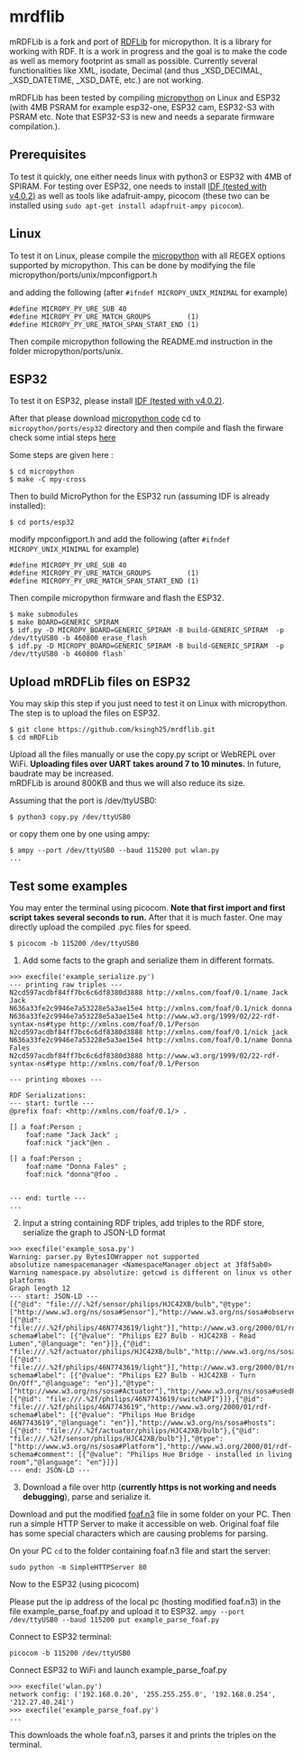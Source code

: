 # mrdflib
mRDFLib is a fork and port of [RDFLib](https://github.com/RDFLib/rdflib) for micropython. It is a library for working with RDF. 
It is a work in progress and the goal is to make the code as well as memory footprint as small as possible. 
Currently several functionalities like XML, isodate, Decimal (and thus _XSD_DECIMAL, _XSD_DATETIME, _XSD_DATE, etc.) are not working. 

mRDFLib has been tested by compiling [micropython](https://github.com/micropython/micropython) on Linux and ESP32 (with 4MB PSRAM for example esp32-one, ESP32 cam, ESP32-S3 with PSRAM etc. Note that ESP32-S3 is new and needs a separate firmware compilation.).

## Prerequisites
To test it quickly, one either needs linux with python3 or ESP32 with 4MB of SPIRAM. 
For testing over ESP32, one needs to install [IDF (tested with v4.0.2)](https://github.com/espressif/esp-idf) as well as tools like adafruit-ampy, picocom (these two can be installed using `sudo apt-get install adapfruit-ampy picocom`).

## Linux 
To test it on Linux, please compile the [micropython](https://github.com/micropython/micropython) with all REGEX options supported by micropython. This can be done by modifying the file micropython/ports/unix/mpconfigport.h

and adding the following (after `#ifndef MICROPY_UNIX_MINIMAL` for example)

```
#define MICROPY_PY_URE_SUB 40
#define MICROPY_PY_URE_MATCH_GROUPS         (1)
#define MICROPY_PY_URE_MATCH_SPAN_START_END (1)
```
Then compile micropython following the README.md instruction in the folder micropython/ports/unix.

## ESP32
To test it on ESP32, please install [IDF (tested with v4.0.2)](https://github.com/espressif/esp-idf).

After that please download [micropython code](https://github.com/micropython/micropython) 
cd to `micropython/ports/esp32` directory and then compile and flash the firware
check some intial steps [here](https://github.com/micropython/micropython/tree/master/ports/esp32/README.md)

Some steps are given here :
```
$ cd micropython
$ make -C mpy-cross
```

Then to build MicroPython for the ESP32 run (assuming IDF is already installed):

```
$ cd ports/esp32
```
modify mpconfigport.h and add the following (after `#ifndef MICROPY_UNIX_MINIMAL` for example)

```
#define MICROPY_PY_URE_SUB 40
#define MICROPY_PY_URE_MATCH_GROUPS         (1)
#define MICROPY_PY_URE_MATCH_SPAN_START_END (1)
```

Then compile micropython firmware and flash the ESP32.

```
$ make submodules
$ make BOARD=GENERIC_SPIRAM
$ idf.py -D MICROPY_BOARD=GENERIC_SPIRAM -B build-GENERIC_SPIRAM  -p /dev/ttyUSB0 -b 460800 erase_flash
$ idf.py -D MICROPY_BOARD=GENERIC_SPIRAM -B build-GENERIC_SPIRAM  -p /dev/ttyUSB0 -b 460800 flash`
```

## Upload mRDFLib files on ESP32
You may skip this step if you just need to test it on Linux with micropython.
The step is to upload the files on ESP32. 
```
$ git clone https://github.com/ksingh25/mrdflib.git
$ cd mRDFLib
```
Upload all the files manually or use the copy.py script or WebREPL over WiFi. 
**Uploading files over UART takes around 7 to 10 minutes.** In future, baudrate may be increased.  
mRDFLib is around 800KB and thus we will also reduce its size.

Assuming that the port is /dev/ttyUSB0:

`$ python3 copy.py /dev/ttyUSB0`

or copy them one by one using ampy:
```
$ ampy --port /dev/ttyUSB0 --baud 115200 put wlan.py
...
```


## Test some examples
You may enter the terminal using picocom.
**Note that first import and first script takes several seconds to run.**
After that it is much faster.
One may directly upload the compiled .pyc files for speed.

`$ picocom -b 115200 /dev/ttyUSB0`

1. Add some facts to the graph and serialize them in different formats.
```
>>> execfile('example_serialize.py')
--- printing raw triples ---
N2cd597acdbf84ff7bc6c6df8380d3888 http://xmlns.com/foaf/0.1/name Jack Jack
N636a33fe2c9946e7a53228e5a3ae15e4 http://xmlns.com/foaf/0.1/nick donna
N636a33fe2c9946e7a53228e5a3ae15e4 http://www.w3.org/1999/02/22-rdf-syntax-ns#type http://xmlns.com/foaf/0.1/Person
N2cd597acdbf84ff7bc6c6df8380d3888 http://xmlns.com/foaf/0.1/nick jack
N636a33fe2c9946e7a53228e5a3ae15e4 http://xmlns.com/foaf/0.1/name Donna Fales
N2cd597acdbf84ff7bc6c6df8380d3888 http://www.w3.org/1999/02/22-rdf-syntax-ns#type http://xmlns.com/foaf/0.1/Person

--- printing mboxes ---

RDF Serializations:
--- start: turtle ---
@prefix foaf: <http://xmlns.com/foaf/0.1/> .

[] a foaf:Person ;
    foaf:name "Jack Jack" ;
    foaf:nick "jack"@en .

[] a foaf:Person ;
    foaf:name "Donna Fales" ;
    foaf:nick "donna"@foo .


--- end: turtle ---
...
```

2. Input a string containing RDF triples, add triples to the RDF store, serialize the graph to JSON-LD format 

```
>>> execfile('example_sosa.py')
Warning: parser.py BytesIOWrapper not supported
absolutize namespacemanager <NamespaceManager object at 3f8f5ab0>
Warning namespace.py absolutize: getcwd is different on linux vs other platforms
Graph length 12
--- start: JSON-LD ---
[{"@id": "file:///.%2f/sensor/philips/HJC42XB/bulb","@type": ["http://www.w3.org/ns/sosa#Sensor"],"http://www.w3.org/ns/sosa#observes": [{"@id": "file:///.%2f/philips/46N7743619/light"}],"http://www.w3.org/2000/01/rdf-schema#label": [{"@value": "Philips E27 Bulb - HJC42XB - Read Lumen","@language": "en"}]},{"@id": "file:///.%2f/actuator/philips/HJC42XB/bulb","http://www.w3.org/ns/sosa#actsOnProperty": [{"@id": "file:///.%2f/philips/46N7743619/light"}],"http://www.w3.org/2000/01/rdf-schema#label": [{"@value": "Philips E27 Bulb - HJC42XB - Turn On/Off","@language": "en"}],"@type": ["http://www.w3.org/ns/sosa#Actuator"],"http://www.w3.org/ns/sosa#usedProcedure": [{"@id": "file:///.%2f/philips/46N7743619/switchAPI"}]},{"@id": "file:///.%2f/philips/46N7743619","http://www.w3.org/2000/01/rdf-schema#label": [{"@value": "Philips Hue Bridge 46N7743619","@language": "en"}],"http://www.w3.org/ns/sosa#hosts": [{"@id": "file:///.%2f/actuator/philips/HJC42XB/bulb"},{"@id": "file:///.%2f/sensor/philips/HJC42XB/bulb"}],"@type": ["http://www.w3.org/ns/sosa#Platform"],"http://www.w3.org/2000/01/rdf-schema#comment": [{"@value": "Philips Hue Bridge - installed in living room","@language": "en"}]}]
--- end: JSON-LD ---
```


3. Download a file over http (**currently https is not working and needs debugging**), parse and serialize it.

Download and put the modified [foaf.n3](https://raw.githubusercontent.com/ksingh25/Files/main/foaf.n3) file in some folder on your PC. Then run a simple HTTP Server to make it accessible on web. Original foaf file has some special characters which are causing problems for parsing.

On your PC `cd` to the folder containing foaf.n3 file and start the server:

`sudo python -m SimpleHTTPServer 80`

Now to the ESP32 (using picocom)

Please put the ip address of the local pc (hosting modified foaf.n3) in the file example_parse_foaf.py and upload it to ESP32.
`ampy --port /dev/ttyUSB0 --baud 115200 put example_parse_foaf.py`

Connect to ESP32 terminal:

`picocom -b 115200 /dev/ttyUSB0`

Connect ESP32 to WiFi and launch example_parse_foaf.py
```
>>> execfile('wlan.py')
network config: ('192.168.0.20', '255.255.255.0', '192.168.0.254', '212.27.40.241')
>>> execfile('example_parse_foaf.py')
...
```
This downloads the whole foaf.n3, parses it and prints the triples on the terminal.

